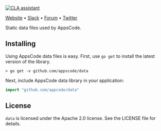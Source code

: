 [![CLA assistant](https://cla-assistant.io/readme/badge/appscode/data)](https://cla-assistant.io/appscode/data)

[Website](https://appscode.com) • [Slack](https://slack.appscode.com) • [Forum](https://discuss.appscode.com) • [Twitter](https://twitter.com/AppsCodeHQ)

Static data files used by AppsCode.

## Installing
Using AppsCode data files is easy. First, use `go get` to install the latest version of the library.

    > go get -v github.com/appscode/data

Next, include AppsCode data library in your application:

```go
import "github.com/appcode/data"
```

## License
`data` is licensed under the Apache 2.0 license. See the LICENSE file for details.

